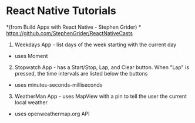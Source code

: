 # React Native Tutorials
  *(from Build Apps with React Native - Stephen Grider)
    * https://github.com/StephenGrider/ReactNativeCasts
1. Weekdays App - list days of the week starting with the current day
  * uses Moment
2. Stopwatch App - has a Start/Stop, Lap, and Clear button. When "Lap" is pressed, the time intervals are listed below the buttons
  * uses minutes-seconds-milliseconds
3. WeatherMan App - uses MapView with a pin to tell the user the current local
weather
  * uses openweathermap.org API

